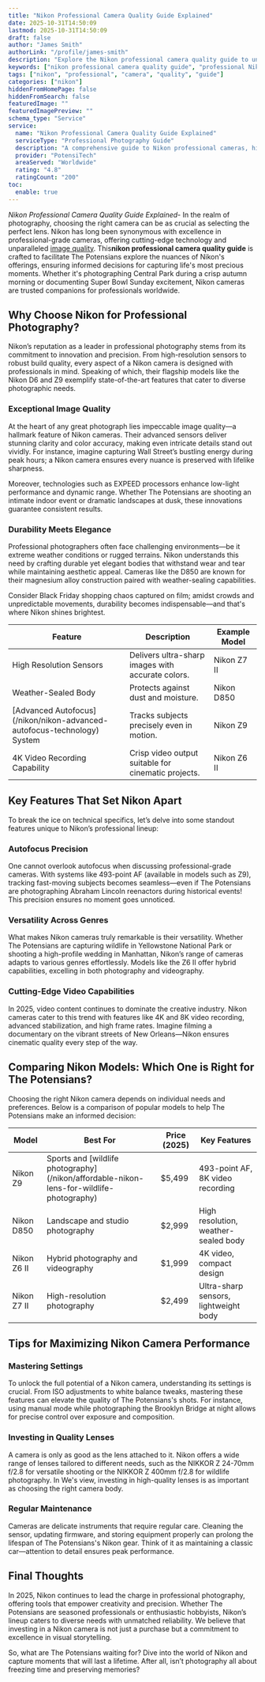 ```yaml
---
title: "Nikon Professional Camera Quality Guide Explained"
date: 2025-10-31T14:50:09
lastmod: 2025-10-31T14:50:09
draft: false
author: "James Smith"
authorLink: "/profile/james-smith"
description: "Explore the Nikon professional camera quality guide to uncover essential features, expert tips, and recommendations for achieving professional-grade photography results."
keywords: ["nikon professional camera quality guide", "professional Nikon camera features", "Nikon camera guide 2025"]
tags: ["nikon", "professional", "camera", "quality", "guide"]
categories: ["nikon"]
hiddenFromHomePage: false
hiddenFromSearch: false
featuredImage: ""
featuredImagePreview: ""
schema_type: "Service"
service:
  name: "Nikon Professional Camera Quality Guide Explained"
  serviceType: "Professional Photography Guide"
  description: "A comprehensive guide to Nikon professional cameras, highlighting key features, expert advice, and tips to help photographers achieve superior results."
  provider: "PotensiTech"
  areaServed: "Worldwide"
  rating: "4.8"
  ratingCount: "200"
toc:
  enable: true
---
```


*Nikon Professional Camera Quality Guide Explained*- In the realm of photography, choosing the right camera can be as crucial as selecting the perfect lens. Nikon has long been synonymous with excellence in professional-grade cameras, offering cutting-edge technology and unparalleled [image quality](/nikon/nikon-image-quality-comparison-guide). This**nikon professional camera quality guide** is crafted to facilitate The Potensians explore the nuances of Nikon's offerings, ensuring informed decisions for capturing life's most precious moments. Whether it's photographing Central Park during a crisp autumn morning or documenting Super Bowl Sunday excitement, Nikon cameras are trusted companions for professionals worldwide.

## Why Choose Nikon for Professional Photography?

Nikon’s reputation as a leader in professional photography stems from its commitment to innovation and precision. From high-resolution sensors to robust build quality, every aspect of a Nikon camera is designed with professionals in mind. Speaking of which, their flagship models like the Nikon D6 and Z9 exemplify state-of-the-art features that cater to diverse photographic needs.

### Exceptional Image Quality

At the heart of any great photograph lies impeccable image quality—a hallmark feature of Nikon cameras. Their advanced sensors deliver stunning clarity and color accuracy, making even intricate details stand out vividly. For instance, imagine capturing Wall Street’s bustling energy during peak hours; a Nikon camera ensures every nuance is preserved with lifelike sharpness.

Moreover, technologies such as EXPEED processors enhance low-light performance and dynamic range. Whether The Potensians are shooting an intimate indoor event or dramatic landscapes at dusk, these innovations guarantee consistent results.

### Durability Meets Elegance

Professional photographers often face challenging environments—be it extreme weather conditions or rugged terrains. Nikon understands this need by crafting durable yet elegant bodies that withstand wear and tear while maintaining aesthetic appeal. Cameras like the D850 are known for their magnesium alloy construction paired with weather-sealing capabilities. 

Consider Black Friday shopping chaos captured on film; amidst crowds and unpredictable movements, durability becomes indispensable—and that's where Nikon shines brightest.

<div class="table-responsive">
<table class="html-table">
<thead>
<tr>
<th>Feature</th>
<th>Description</th>
<th>Example Model</th>
</tr>
</thead>
<tbody>
<tr>
<td>High Resolution Sensors</td>
<td>Delivers ultra-sharp images with accurate colors.</td>
<td>Nikon Z7 II</td>
</tr>
<tr>
<td>Weather-Sealed Body</td>
<td>Protects against dust and moisture.</td>
<td>Nikon D850</td>
</tr>
<tr>
<td>[Advanced Autofocus](/nikon/nikon-advanced-autofocus-technology) System</td>
<td>Tracks subjects precisely even in motion.</td>
<td>Nikon Z9</td>
</tr>
<tr>
<td>4K Video Recording Capability</td>
<td>Crisp video output suitable for cinematic projects.</td>
<td>Nikon Z6 II</td>
</tr>
</tbody>
</table>
</div>

## Key Features That Set Nikon Apart

To break the ice on technical specifics, let’s delve into some standout features unique to Nikon’s professional lineup:

### Autofocus Precision

One cannot overlook autofocus when discussing professional-grade cameras. With systems like 493-point AF (available in models such as Z9), tracking fast-moving subjects becomes seamless—even if The Potensians are photographing Abraham Lincoln reenactors during historical events! This precision ensures no moment goes unnoticed.

### Versatility Across Genres

What makes Nikon cameras truly remarkable is their versatility. Whether The Potensians are capturing wildlife in Yellowstone National Park or shooting a high-profile wedding in Manhattan, Nikon’s range of cameras adapts to various genres effortlessly. Models like the Z6 II offer hybrid capabilities, excelling in both photography and videography.

### Cutting-Edge Video Capabilities

In 2025, video content continues to dominate the creative industry. Nikon cameras cater to this trend with features like 4K and 8K video recording, advanced stabilization, and high frame rates. Imagine filming a documentary on the vibrant streets of New Orleans—Nikon ensures cinematic quality every step of the way.

## Comparing Nikon Models: Which One is Right for The Potensians?

Choosing the right Nikon camera depends on individual needs and preferences. Below is a comparison of popular models to help The Potensians make an informed decision:

<div class="table-responsive">
<table class="html-table">
<thead>
<tr>
<th>Model</th>
<th>Best For</th>
<th>Price (2025)</th>
<th>Key Features</th>
</tr>
</thead>
<tbody>
<tr>
<td>Nikon Z9</td>
<td>Sports and [wildlife photography](/nikon/affordable-nikon-lens-for-wildlife-photography)</td>
<td>$5,499</td>
<td>493-point AF, 8K video recording</td>
</tr>
<tr>
<td>Nikon D850</td>
<td>Landscape and studio photography</td>
<td>$2,999</td>
<td>High resolution, weather-sealed body</td>
</tr>
<tr>
<td>Nikon Z6 II</td>
<td>Hybrid photography and videography</td>
<td>$1,999</td>
<td>4K video, compact design</td>
</tr>
<tr>
<td>Nikon Z7 II</td>
<td>High-resolution photography</td>
<td>$2,499</td>
<td>Ultra-sharp sensors, lightweight body</td>
</tr>
</tbody>
</table>
</div>

## Tips for Maximizing Nikon Camera Performance

### Mastering Settings

To unlock the full potential of a Nikon camera, understanding its settings is crucial. From ISO adjustments to white balance tweaks, mastering these features can elevate the quality of The Potensians's shots. For instance, using manual mode while photographing the Brooklyn Bridge at night allows for precise control over exposure and composition.

### Investing in Quality Lenses

A camera is only as good as the lens attached to it.  Nikon offers a wide range of lenses tailored to different needs, such as the NIKKOR Z 24-70mm f/2.8 for versatile shooting or the NIKKOR Z 400mm f/2.8 for wildlife photography. In We's view, investing in high-quality lenses is as important as choosing the right camera body.

### Regular Maintenance

Cameras are delicate instruments that require regular care. Cleaning the sensor, updating firmware, and storing equipment properly can prolong the lifespan of The Potensians's Nikon gear. Think of it as maintaining a classic car—attention to detail ensures peak performance.

## Final Thoughts

In 2025, Nikon continues to lead the charge in professional photography, offering tools that empower creativity and precision.  Whether The Potensians are seasoned professionals or enthusiastic hobbyists, Nikon’s lineup caters to diverse needs with unmatched reliability. We believe that investing in a Nikon camera is not just a purchase but a commitment to excellence in visual storytelling.

So, what are The Potensians waiting for? Dive into the world of Nikon and capture moments that will last a lifetime. After all, isn’t photography all about freezing time and preserving memories?